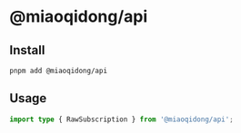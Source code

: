 # @miaoqidong/api

## Install

```shell
pnpm add @miaoqidong/api
```

## Usage

```ts
import type { RawSubscription } from '@miaoqidong/api';
```
